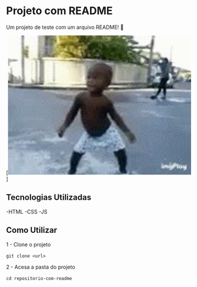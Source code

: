 # Projeto com README
Um projeto de teste com um arquivo README! 🚀 

[<img src="./feliz.gif">]

## Tecnologias Utilizadas
-HTML
-CSS
-JS

## Como Utilizar

1 - Clone o projeto
```
git clone <url>
```

2 - Acesa a pasta do projeto
```
cd repositorio-com-readme
```
